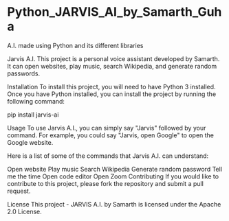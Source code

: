 # Python_JARVIS_AI_by_Samarth_Guha
A.I. made using Python and its different libraries

Jarvis A.I.
This project is a personal voice assistant developed by Samarth. It can open websites, play music, search Wikipedia, and generate random passwords.

Installation
To install this project, you will need to have Python 3 installed. Once you have Python installed, you can install the project by running the following command:

pip install jarvis-ai

Usage
To use Jarvis A.I., you can simply say "Jarvis" followed by your command. For example, you could say "Jarvis, open Google" to open the Google website.

Here is a list of some of the commands that Jarvis A.I. can understand:

Open website
Play music
Search Wikipedia
Generate random password
Tell me the time
Open code editor
Open Zoom
Contributing
If you would like to contribute to this project, please fork the repository and submit a pull request.

License
This project - JARVIS A.I. by Samarth is licensed under the Apache 2.0 License.
